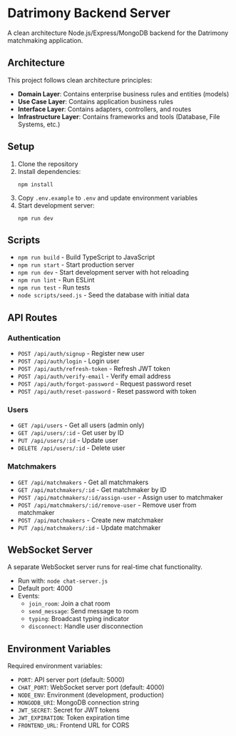 
# Datrimony Backend Server

A clean architecture Node.js/Express/MongoDB backend for the Datrimony matchmaking application.

## Architecture

This project follows clean architecture principles:

- **Domain Layer**: Contains enterprise business rules and entities (models)
- **Use Case Layer**: Contains application business rules
- **Interface Layer**: Contains adapters, controllers, and routes 
- **Infrastructure Layer**: Contains frameworks and tools (Database, File Systems, etc.)

## Setup

1. Clone the repository
2. Install dependencies:
   ```
   npm install
   ```
3. Copy `.env.example` to `.env` and update environment variables
4. Start development server:
   ```
   npm run dev
   ```

## Scripts

- `npm run build` - Build TypeScript to JavaScript
- `npm run start` - Start production server
- `npm run dev` - Start development server with hot reloading
- `npm run lint` - Run ESLint
- `npm run test` - Run tests
- `node scripts/seed.js` - Seed the database with initial data

## API Routes

### Authentication
- `POST /api/auth/signup` - Register new user
- `POST /api/auth/login` - Login user
- `POST /api/auth/refresh-token` - Refresh JWT token
- `POST /api/auth/verify-email` - Verify email address 
- `POST /api/auth/forgot-password` - Request password reset
- `POST /api/auth/reset-password` - Reset password with token

### Users
- `GET /api/users` - Get all users (admin only)
- `GET /api/users/:id` - Get user by ID
- `PUT /api/users/:id` - Update user
- `DELETE /api/users/:id` - Delete user

### Matchmakers
- `GET /api/matchmakers` - Get all matchmakers
- `GET /api/matchmakers/:id` - Get matchmaker by ID
- `POST /api/matchmakers/:id/assign-user` - Assign user to matchmaker
- `POST /api/matchmakers/:id/remove-user` - Remove user from matchmaker
- `POST /api/matchmakers` - Create new matchmaker
- `PUT /api/matchmakers/:id` - Update matchmaker

## WebSocket Server

A separate WebSocket server runs for real-time chat functionality.

- Run with: `node chat-server.js`
- Default port: 4000
- Events:
  - `join_room`: Join a chat room
  - `send_message`: Send message to room
  - `typing`: Broadcast typing indicator
  - `disconnect`: Handle user disconnection

## Environment Variables

Required environment variables:

- `PORT`: API server port (default: 5000)
- `CHAT_PORT`: WebSocket server port (default: 4000)
- `NODE_ENV`: Environment (development, production)
- `MONGODB_URI`: MongoDB connection string
- `JWT_SECRET`: Secret for JWT tokens
- `JWT_EXPIRATION`: Token expiration time
- `FRONTEND_URL`: Frontend URL for CORS
